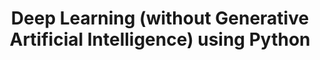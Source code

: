 ---
layout: tutorial_hands_on
title: "Deep Learning (without Generative Artificial Intelligence) using Python"
level: Intermediate
draft: true
requirements:
-
  type: "internal"
  topic_name: data-science
  tutorials:
  - python-basics
  - python-warmup-stat-ml
-
  type: "internal"
  topic_name: statistics
  tutorials:
  - intro-to-ml-with-python
  - neural-networks-with-python
questions:
- to do
objectives:
- Input data representation
- Concept of filters
- Concept of pooling layers
- Initialising a model with conv layers (code)
- Concept of RNNs
- Concept of attention
- Implementation of RNN (code)
- Implementation of attention mechanism (code)
- Implementation of fine-tuning (code)
time_estimation: 3H
key_points:
- To be added
contributions:
  authorship:
  - ralfg
tags:
- elixir
- ai-ml
priority: 4
notebook:
  language: python
  pyolite: true
---